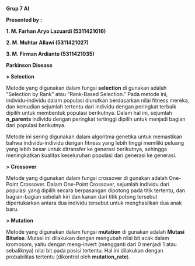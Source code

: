 **Grup 7 AI**

**Presented by :**

**1. M. Farhan Aryo Lazuardi  (5311421016)**

**2. M. Muhtar Allawi         (5311421027)**

**3. M. Firman Ardianto       (5311421035)**

**Parkinson Disease**

**> Selection**

Metode yang digunakan dalam fungsi **selection** di gunakan adalah "Selection by Rank" atau "Rank-Based Selection." Pada metode ini, individu-individu dalam populasi diurutkan berdasarkan nilai fitness mereka, dan kemudian sejumlah tertentu dari individu dengan peringkat terbaik dipilih untuk membentuk populasi berikutnya. Dalam hal ini, sejumlah **n_parents** individu dengan peringkat tertinggi dipilih untuk menjadi bagian dari populasi berikutnya.

Metode ini sering digunakan dalam algoritma genetika untuk memastikan bahwa individu-individu dengan fitness yang lebih tinggi memiliki peluang yang lebih besar untuk ditransfer ke generasi berikutnya, sehingga meningkatkan kualitas keseluruhan populasi dari generasi ke generasi.

**> Crossover**

Metode yang digunakan dalam fungsi crossover di gunakan adalah One-Point Crossover. Dalam One-Point Crossover, sejumlah individu dari populasi yang dipilih secara berpasangan dipotong pada titik tertentu, dan bagian-bagian sebelah kiri dan kanan dari titik potong tersebut dipertukarkan antara dua individu tersebut untuk menghasilkan dua anak baru.

**> Mutation**

Metode yang digunakan dalam fungsi **mutation** di gunakan adalah **Mutasi Bitwise**. Mutasi ini dilakukan dengan mengubah nilai bit acak dalam kromosom, yaitu dengan meng-invert (mengganti dari 0 menjadi 1 atau sebaliknya) nilai bit pada posisi tertentu. Hal ini dilakukan dengan probabilitas tertentu (dikontrol oleh **mutation_rate**).
